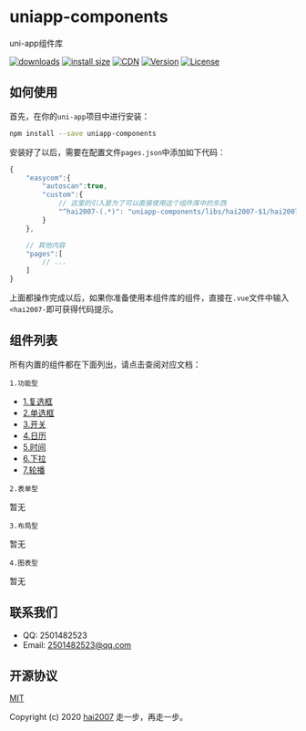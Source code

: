 # uniapp-components
uni-app组件库

<p>
  <a href="https://hai2007.gitee.io/npm-downloads?interval=7&packages=uniapp-components"><img src="https://img.shields.io/npm/dm/uniapp-components.svg" alt="downloads"></a>
  <a href="https://packagephobia.now.sh/result?p=uniapp-components"><img src="https://packagephobia.now.sh/badge?p=uniapp-components" alt="install size"></a>
  <a href="https://www.jsdelivr.com/package/npm/uniapp-components"><img src="https://data.jsdelivr.com/v1/package/npm/uniapp-components/badge" alt="CDN"></a>
  <a href="https://www.npmjs.com/package/uniapp-components"><img src="https://img.shields.io/npm/v/uniapp-components.svg" alt="Version"></a>
  <a href="https://github.com/hai2007/uniapp-components/blob/master/LICENSE"><img src="https://img.shields.io/npm/l/uniapp-components.svg" alt="License"></a>
</p>

## 如何使用

首先，在你的```uni-app```项目中进行安装：

```bash
npm install --save uniapp-components
```

安装好了以后，需要在配置文件```pages.json```中添加如下代码：

```js
{
    "easycom":{
		"autoscan":true,
		"custom":{
			// 这里的引入是为了可以直接使用这个组件库中的东西
			"^hai2007-(.*)": "uniapp-components/libs/hai2007-$1/hai2007-$1.vue"
		}
    },

    // 其他内容
    "pages":[
        // ...
    ]
}
```

上面都操作完成以后，如果你准备使用本组件库的组件，直接在```.vue```文件中输入```<hai2007-```即可获得代码提示。

## 组件列表

所有内置的组件都在下面列出，请点击查阅对应文档：

```1.功能型```

- [1.复选框](./docs/checkbox.md)
- [2.单选框](./docs/radio.md)
- [3.开关](./docs/switch.md)
- [4.日历](./docs/datepicker.md)
- [5.时间](./docs/timepicker.md)
- [6.下拉](./docs/select.md)
- [7.轮播](./docs/swiper.md)

```2.表单型```

暂无

```3.布局型```

暂无

```4.图表型```

暂无

## 联系我们

- QQ: 2501482523
- Email: 2501482523@qq.com

开源协议
---------------------------------------
[MIT](https://github.com/hai2007/uniapp-components/blob/master/LICENSE)

Copyright (c) 2020 [hai2007](https://hai2007.gitee.io/sweethome/) 走一步，再走一步。
